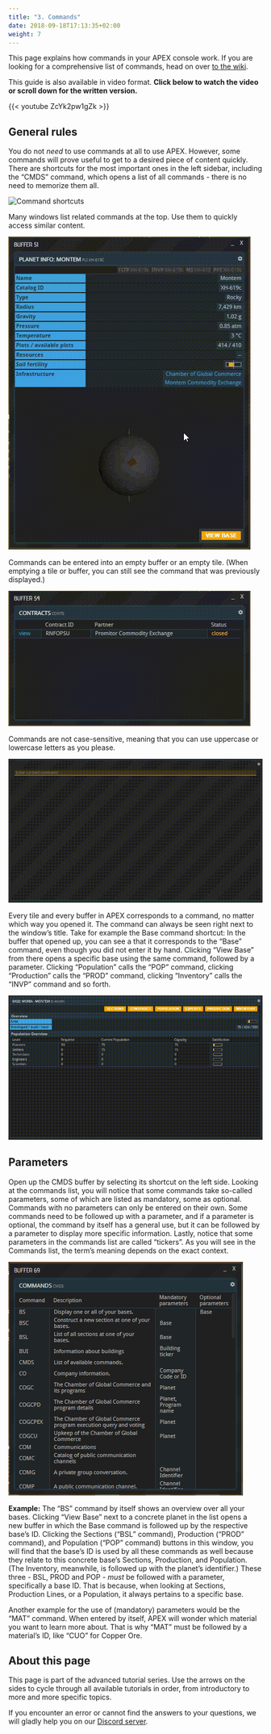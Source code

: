 ```yaml
---
title: "3. Commands"
date: 2018-09-18T17:13:35+02:00
weight: 7
---
```


This page explains how commands in your APEX console work. If you are looking for a comprehensive list of commands, head on over [to the wiki](../../wiki/commands-list).

This guide is also available in video format. __Click below to watch the video or scroll down for the written version.__

{{< youtube ZcYk2pw1gZk >}}

## General rules

You do not _need_ to use commands at all to use APEX. However, some commands will prove useful to get to a desired piece of content quickly. There are shortcuts for the most important ones in the left sidebar, including the “CMDS” command, which opens a list of all commands - there is no need to memorize them all.  

![Command shortcuts](command-shortcuts.gif)

Many windows list related commands at the top. Use them to quickly access similar content.  

![Related commands](related-commands.gif)

Commands can be entered into an empty buffer or an empty tile. (When emptying a tile or buffer, you can still see the command that was previously displayed.)  

![Buffer command](buffer-command.gif)

Commands are not case-sensitive, meaning that you can use uppercase or lowercase letters as you please.

![Case insensitivity](case-insensitivity.gif)

Every tile and every buffer in APEX corresponds to a command, no matter which way you opened it. The command can always be seen right next to the window’s title. Take for example the Base command shortcut: In the buffer that opened up, you can see a that it corresponds to the “Base” command, even though you did not enter it by hand. Clicking “View Base” from there opens a specific base using the same command, followed by a parameter. Clicking “Population” calls the “POP” command, clicking “Production” calls the “PROD” command, clicking “Inventory” calls the “INVP” command and so forth.

![Commands demonstration](commands-demonstration.gif)

## Parameters

Open up the CMDS buffer by selecting its shortcut on the left side. Looking at the commands list, you will notice that some commands take so-called parameters, some of which are listed as mandatory, some as optional. Commands with no parameters can only be entered on their own. Some commands need to be followed up with a parameter, and if a parameter is optional, the command by itself has a general use, but it can be followed by a parameter to display more specific information. Lastly, notice that some parameters in the commands list are called “tickers”. As you will see in the Commands list, the term’s meaning depends on the exact context.

![CMDS buffer](cmds-buffer.png)

__Example:__ The “BS” command by itself shows an overview over all your bases. Clicking “View Base” next to a concrete planet in the list opens a new buffer in which the Base command is followed up by the respective base’s ID. Clicking the Sections (“BSL” command), Production (“PROD” command), and Population (“POP” command) buttons in this window, you will find that the base’s ID is used by all these commands as well because they relate to this concrete base’s Sections, Production, and Population. (The Inventory, meanwhile, is followed up with the planet’s identifier.) These three - BSL, PROD and POP - _must_ be followed with a parameter, specifically a base ID. That is because, when looking at Sections, Production Lines, or a Population, it always pertains to a specific base.

Another example for the use of (mandatory) parameters would be the “MAT” command. When entered by itself, APEX will wonder which material you want to learn more about. That is why “MAT” must be followed by a material’s ID, like “CUO” for Copper Ore.


## About this page

This page is part of the advanced tutorial series. Use the arrows on the sides to cycle through all available tutorials in order, from introductory to more and more specific topics.

If you encounter an error or cannot find the answers to your questions, we will gladly help you on our [Discord server](https://discordapp.com/invite/G7gj7PT).